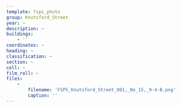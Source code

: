```yaml
---
template: fsps_photo
group: Knutsford_Street
year: ~
description: ~
buildings:
    - ''
coordinates: ~
heading: ~
classification: ~
section: ~
cell: ~
film_roll: ~
files:
    -
        filename: 'FSPS_Knutsford_Street_001,_No_15,_9-4-B.png'
        caption: ''
---
```

